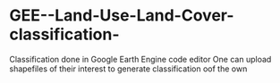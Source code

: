 # GEE--Land-Use-Land-Cover-classification-
Classification done in Google Earth Engine code editor
One can upload shapefiles of their interest to generate classification oof the own
